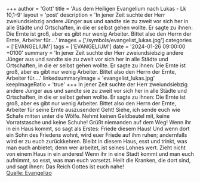 +++
author = 'Gott'
title = 'Aus dem Heiligen Evangelium nach Lukas - Lk 10,1-9'
layout = 'post'
description = 'In jener Zeit suchte der Herr zweiundsiebzig andere Jünger aus und sandte sie zu zweit vor sich her in alle Städte und Ortschaften, in die er selbst gehen wollte. Er sagte zu ihnen: Die Ernte ist groß, aber es gibt nur wenig Arbeiter. Bittet also den Herrn der Ernte, Arbeiter für....'
images = ['/symbols/evangelist_lukas.jpg']
categories = ['EVANGELIUM']
tags = ['EVANGELIUM']
date = '2024-01-26 09:00:00 +0100'
summary = 'In jener Zeit suchte der Herr zweiundsiebzig andere Jünger aus und sandte sie zu zweit vor sich her in alle Städte und Ortschaften, in die er selbst gehen wollte. Er sagte zu ihnen: Die Ernte ist groß, aber es gibt nur wenig Arbeiter. Bittet also den Herrn der Ernte, Arbeiter für....'
linkedsummaryImage = 'evangelist_lukas.jpg'
keepImageRatio = 'true'
+++
In jener Zeit suchte der Herr zweiundsiebzig andere Jünger aus und sandte sie zu zweit vor sich her in alle Städte und Ortschaften, in die er selbst gehen wollte.
Er sagte zu ihnen: Die Ernte ist groß, aber es gibt nur wenig Arbeiter. Bittet also den Herrn der Ernte, Arbeiter für seine Ernte auszusenden!
Geht! Siehe, ich sende euch wie Schafe mitten unter die Wölfe.<!--more-->
Nehmt keinen Geldbeutel mit, keine Vorratstasche und keine Schuhe! Grüßt niemanden auf dem Weg!
Wenn ihr in ein Haus kommt, so sagt als Erstes: Friede diesem Haus!
Und wenn dort ein Sohn des Friedens wohnt, wird euer Friede auf ihm ruhen; andernfalls wird er zu euch zurückkehren.
Bleibt in diesem Haus, esst und trinkt, was man euch anbietet; denn wer arbeitet, ist seines Lohnes wert. Zieht nicht von einem Haus in ein anderes!
Wenn ihr in eine Stadt kommt und man euch aufnimmt, so esst, was man euch vorsetzt.
Heilt die Kranken, die dort sind, und sagt ihnen: Das Reich Gottes ist euch nahe!<br> [Quelle: Evangelizo](https://evangeliumtagfuertag.org/DE/gospel)